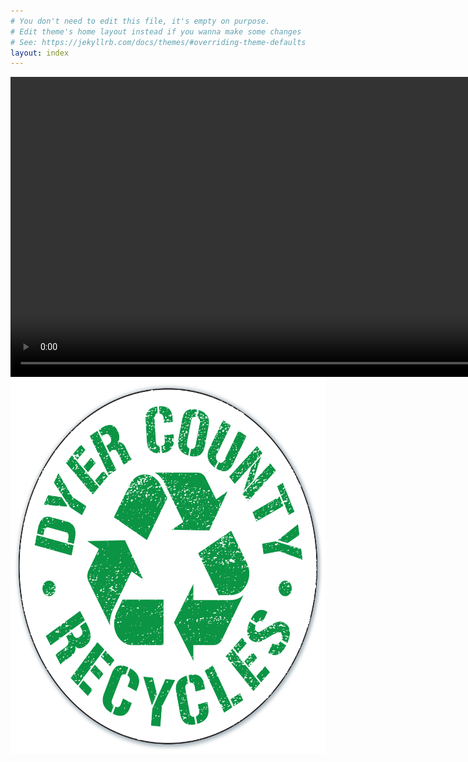 ```yaml
---
# You don't need to edit this file, it's empty on purpose.
# Edit theme's home layout instead if you wanna make some changes
# See: https://jekyllrb.com/docs/themes/#overriding-theme-defaults
layout: index
---
```


<section class="front">
  <video id="front-video" autoplay muted width="960" >
    <source src="assets/vid/dcrecycles.webm" type="video/webm">
    <source src="assets/vid/dcrecycles.mp4" type="video/mp4">
    Unsupported, oh no!
  </video>
  <img class="video-overlap hidden" id="front-image" src="assets/img/dcrecycles.png" alt="Dyer County Recycles" height="600" />
</section>
